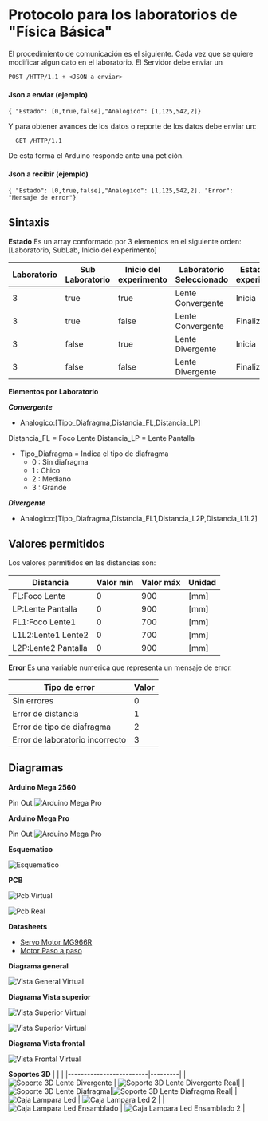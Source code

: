 # Protocolo para los laboratorios de "Física Básica"
El procedimiento de comunicación es el siguiente.
Cada vez que se quiere modificar algun dato en el laboratorio. El Servidor debe enviar un

    POST /HTTP/1.1 + <JSON a enviar>

#### Json a enviar (ejemplo)
 
    { "Estado": [0,true,false],"Analogico": [1,125,542,2]}

Y para obtener avances de los datos o reporte de los datos debe enviar un:

      GET /HTTP/1.1

De esta forma el Arduino responde ante una petición.

#### Json a recibir (ejemplo)
 
    { "Estado": [0,true,false],"Analogico": [1,125,542,2], "Error": "Mensaje de error"}

## Sintaxis

**Estado**
Es un array conformado por 3 elementos en el siguiente orden: [Laboratorio, SubLab, Inicio del experimento]

|Laboratorio  | Sub Laboratorio  | Inicio del experimento | Laboratorio Seleccionado | Estado del experimento|
|-|-----|-----|-----------------|--------|
|3|true |true |Lente Convergente|Inicia  |
|3|true |false|Lente Convergente|Finaliza|
|3|false|true |Lente Divergente |Inicia  |
|3|false|false|Lente Divergente |Finaliza|

**Elementos por Laboratorio**

***Convergente***

- Analogico:[Tipo_Diafragma,Distancia_FL,Distancia_LP]

Distancia_FL = Foco Lente 
Distancia_LP = Lente Pantalla
- Tipo_Diafragma = Indica el tipo de diafragma
  - 0 : Sin diafragma
  - 1 : Chico
  - 2 : Mediano
  - 3 : Grande

***Divergente***

- Analogico:[Tipo_Diafragma,Distancia_FL1,Distancia_L2P,Distancia_L1L2]

## Valores permitidos

Los valores permitidos en las distancias son:

| Distancia         |Valor mín|Valor máx| Unidad |
| ----------------- |---------|---------|--------|
|FL:Foco Lente      |    0    |   900   |  [mm]  |
|LP:Lente Pantalla  |    0    |   900   |  [mm]  |
|FL1:Foco Lente1    |    0    |   700   |  [mm]  |
|L1L2:Lente1 Lente2 |    0    |   700   |  [mm]  |
|L2P:Lente2 Pantalla|    0    |   900   |  [mm]  |


**Error**
Es una variable numerica que representa un mensaje de error. 

| Tipo de error                     |  Valor  |
|-----------------------------------|---------|
| Sin errores                       |    0    |
| Error de distancia                |    1    |
| Error de tipo de diafragma        |    2    |
| Error de laboratorio incorrecto   |    3    |

## Diagramas

**Arduino Mega 2560**

Pin Out
<img alt = "Arduino Mega Pro" src="https://raw.githubusercontent.com/RenzoVigiani/LabRem-SistemasDig/main/Imagenes/Arduino-Mega-Pinout.png">


**Arduino Mega Pro**

Pin Out
<img alt = "Arduino Mega Pro" src="https://raw.githubusercontent.com/RenzoVigiani/LabRem-SistemasDig/main/Imagenes/Arduino-Mega-Pro.png">

**Esquematico**

![Esquematico](https://raw.githubusercontent.com/RenzoVigiani/LabRem-Fisica/main/Imagenes/Esquematico.png)

**PCB**

![Pcb Virtual](https://raw.githubusercontent.com/RenzoVigiani/LabRem-Fisica/main/Imagenes/Pcb_virtual.png)

![Pcb Real](https://raw.githubusercontent.com/RenzoVigiani/LabRem-Fisica/main/Imagenes/Pcb_real.png)

**Datasheets**
- [Servo Motor MG966R](https://github.com/RenzoVigiani/LabRem-Fisica/blob/main/datasheets/MG996R-Datasheet.pdf)
- [Motor Paso a paso](https://github.com/RenzoVigiani/LabRem-Fisica/blob/main/datasheets/MG996R-Datasheet.pdf)

**Diagrama general**

![Vista General Virtual](https://raw.githubusercontent.com/RenzoVigiani/LabRem-Fisica/main/Imagenes/diagrama_virtual_general.png)

**Diagrama Vista superior**

![Vista Superior Virtual](https://raw.githubusercontent.com/RenzoVigiani/LabRem-Fisica/main/Imagenes/diagrama_virtual_superior.png)

![Vista Superior Virtual](https://raw.githubusercontent.com/RenzoVigiani/LabRem-Fisica/main/Imagenes/diagrama_virtual_distancias.png)



**Diagrama Vista frontal**

![Vista Frontal Virtual](https://raw.githubusercontent.com/RenzoVigiani/LabRem-Fisica/main/Imagenes/diagrama_virtual_frontal.png)

**Soportes 3D**
|            |   |
|-------------------------|---------|
| ![Soporte 3D Lente Divergente](https://raw.githubusercontent.com/RenzoVigiani/LabRem-Fisica/main/Imagenes/Soporte_3D_Lente_Div.png)  |    ![Soporte 3D Lente Divergente Real](https://raw.githubusercontent.com/RenzoVigiani/LabRem-Fisica/main/Imagenes/design_3D/Soporte_3D_Lente_Div_real.jpg)|
| ![Soporte 3D Lente Diafragma](https://raw.githubusercontent.com/RenzoVigiani/LabRem-Fisica/main/Imagenes/Soporte_3D_Lente_Diafragma.png)|![Soporte 3D Lente Diafragma Real](https://raw.githubusercontent.com/RenzoVigiani/LabRem-Fisica/main/Imagenes/design_3D/Soporte_3D_Lente_Diafragma_real.jpg)|
| ![Caja Lampara Led](https://raw.githubusercontent.com/RenzoVigiani/LabRem-Fisica/main/Imagenes/design_3D/Caja_1.jpg)  | ![Caja Lampara Led 2](https://raw.githubusercontent.com/RenzoVigiani/LabRem-Fisica/main/Imagenes/design_3D/Caja_3.jpg)  |
| ![Caja Lampara Led Ensamblado](https://raw.githubusercontent.com/RenzoVigiani/LabRem-Fisica/main/Imagenes/design_3D/Soporte+caja_1.jpg) | ![Caja Lampara Led Ensamblado 2](https://raw.githubusercontent.com/RenzoVigiani/LabRem-Fisica/main/Imagenes/design_3D/Soporte+caja_2.jpg) |




